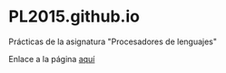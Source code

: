 # PL2015.github.io
Prácticas de la asignatura "Procesadores de lenguajes"

Enlace a la página [aquí](http://pl2015.github.io/)
